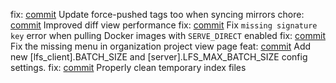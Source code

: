 fix: [commit](https://codeberg.org/forgejo/forgejo/commit/362ad0ba39bdbc87202e349678e21fc2a75ff7cb) Update force-pushed tags too when syncing mirrors
chore: [commit](https://codeberg.org/forgejo/forgejo/commit/b308bcca7c950b7f0d127ee4282019c2a9923299) Improved diff view performance
fix: [commit](https://codeberg.org/forgejo/forgejo/commit/4c5bdddf7751a35985c08ba6506f1f30103749d6) Fix `missing signature key` error when pulling Docker images with `SERVE_DIRECT` enabled
fix: [commit](https://codeberg.org/forgejo/forgejo/commit/2c5fdb108ff9e23e8f907fb6afe59177c6bb202e) Fix the missing menu in organization project view page
feat: [commit](https://codeberg.org/forgejo/forgejo/commit/1e595979625e54d375a0eaa440b84ef5e17af160) Add new [lfs_client].BATCH_SIZE and [server].LFS_MAX_BATCH_SIZE config settings.
fix: [commit](https://codeberg.org/forgejo/forgejo/commit/2358c0d899faec8311e46dcb0550041496bcd532) Properly clean temporary index files

